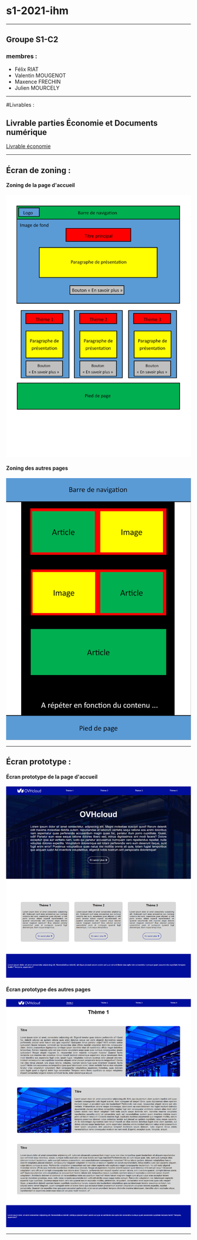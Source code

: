 # s1-2021-ihm

---

## Groupe S1-C2
 
 ### membres :
  - Félix RIAT
  - Valentin MOUGENOT
  - Maxence FRECHIN
  - Julien MOURCELY

---
#Livrables :

## Livrable parties Économie et Documents numérique
[Livrable économie](S1-C2_Felix-RIAT_Maxence-FRECHIN_Julien-MOURCELY_Valentin-MOUGENOT.pdf)

---

## Écran de zoning :

#### Zoning de la page d'accueil

![écran de zoning](doc/ecran_zoning.jpg)

#### Zoning des autres pages

![écran de zoning articles](doc/ecran_zoning_article.jpg)

---

## Écran prototype :

#### Écran prototype de la page d'accueil

![écran prototype](doc/ecran_prototype_accueil.png)

#### Écran prototype des autres pages

![écran prototype articles](doc/ecran_prototype_article.png)

---


